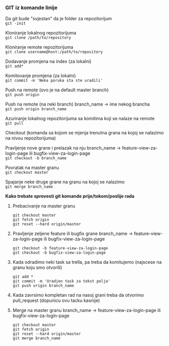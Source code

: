 ### GIT iz komande linije

Da git bude "svjestan" da je folder za repozitorijum  
`git -init` 

Kloniranje lokalnog repozitorijuma  
`git clone /path/to/repository`

Kloniranje remote repozitorijuma  
`git clone username@host:/path/to/repository`

Dodavanje promjena na index (za lokalni)  
`git add*`

Komitovanje promjena (za lokalni)  
`git commit -m 'Neka poruka sta ste uradili'`

Push na remote (ovo je na default master branch)  
`git push origin`

Push na remote (na neki branch) branch_name -> ime nekog brancha  
`git push origin branch_name`

Azuriranje lokalnog repozitorijuma sa komitima koji se nalaze na remote  
`git pull`

Checkout (komanda sa kojom se mjenja trenutna grana na kojoj se nalazimo na nivou repozitorijuma)  

Pravljenje nove grane i prelazak na nju branch_name -> feature-view-za-login-page ili bugfix-view-za-login-page  
`git checkout -b branch_name`

Povratak na master granu  
`git checkout master`

Spajanje neke druge grane na granu na kojoj se nalazimo  
`git merge branch_name`

**Kako trebate sprovesti git komande prije/tokom/poslije rada**
1. Prebacivanje na master granu
    ```
    git checkout master
    git fetch origin
    git reset --hard origin/master
   ```
2. Pravljenje zeljene feature ili bugfix grane branch_name -> feature-view-za-login-page ili bugfix-view-za-login-page
    ```
    git checkout -b feature-view-za-login-page
    git checkout -b bugfix-view-za-login-page
   ```
3. Kada odradimo neki task sa trella, pa treba da komitujemo (najscese na granu koju smo otvorili)
    ```
    git add *
    git commit -m 'Uradjen task za tekst polja'
    git push origin branch_name
   ```
4. Kada zavrsimo kompletan rad na nasoj grani treba da otvorimo pull_request (dopunicu ovu tacku kasnije)

5. Merge na master granu branch_name -> feature-view-za-login-page ili bugfix-view-za-login-page
    ```
    git checkout master
    git fetch origin
    git reset --hard origin/master
    git merge branch_name
   ```


